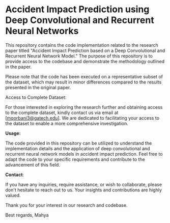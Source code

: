 # Accident Impact Prediction using Deep Convolutional and Recurrent Neural Networks

This repository contains the code implementation related to the research paper titled "Accident Impact Prediction based on a Deep Convolutional and Recurrent Neural Network Model." The purpose of this repository is to provide access to the codebase and demonstrate the methodology outlined in the paper.

Please note that the code has been executed on a representative subset of the dataset, which may result in minor differences compared to the results presented in the original paper.

Access to Complete Dataset:

For those interested in exploring the research further and obtaining access to the complete dataset, kindly contact us via email at [mqorbani3@gatech.edu]. We are dedicated to facilitating your access to the dataset to enable a more comprehensive investigation.

**Usage:**

The code provided in this repository can be utilized to understand the implementation details and the application of deep convolutional and recurrent neural network models in accident impact prediction. Feel free to adapt the code to your specific requirements and contribute to the advancement of this field.

**Contact**:

If you have any inquiries, require assistance, or wish to collaborate, please don't hesitate to reach out to us. Your insights and contributions are highly valued.

Thank you for your interest in our research and codebase.

Best regards,
Mahya




